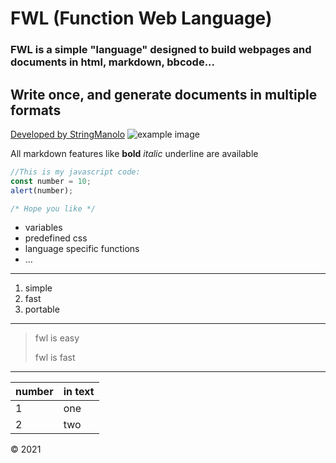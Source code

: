 # FWL (Function Web Language)
### FWL is a simple "language" designed to build webpages and documents in html, markdown, bbcode...
## Write once, and generate documents in multiple formats
[Developed by StringManolo](https://github.com/stringmanolo)
![example image](https://github.com/favicon.ico)


All markdown features like
**bold**
_italic_
underline
 are available

```javascript
//This is my javascript code:
const number = 10;
alert(number);

/* Hope you like */

```
- variables
- predefined css
- language specific functions
- ...
---

1. simple
2. fast
3. portable
---

> fwl is easy
>
> fwl is fast

---

| number | in text |
| --- | --- |
| 1 | one |
| 2 | two |

© 2021

